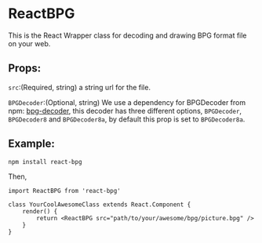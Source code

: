 # ReactBPG
This is the React Wrapper class for decoding and drawing BPG format file on your web.

## Props:

`src`:(Required, string)  a string url for the file.

`BPGDecoder`:(Optional, string) We use a dependency for BPGDecoder from npm: [bpg-decoder](https://www.npmjs.com/package/bpg-decoder/), this decoder has three different options, `BPGDecoder`, `BPGDecoder8` and `BPGDecoder8a`, by default this prop is set to `BPGDecoder8a`.

## Example:

```
npm install react-bpg

```
Then,
```
import ReactBPG from 'react-bpg'

class YourCoolAwesomeClass extends React.Component {
	render() {
		return <ReactBPG src="path/to/your/awesome/bpg/picture.bpg" />
	}
}
```
